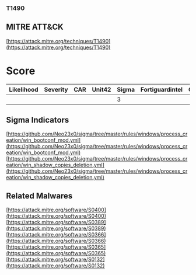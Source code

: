 
### T1490
## MITRE ATT&CK
[https://attack.mitre.org/techniques/T1490](https://attack.mitre.org/techniques/T1490)

# Score

| Likelihood | Severity | CAR | Unit42 | Sigma | Fortiguardintel | Groups | Malwares | Tools |
| ---------- | -------- | --- | ------ | ----- | --------------- | ---  | --- | --- |
 |   |   |   |   | 3 |   |   | 5 |   |



## Sigma Indicators

[https://github.com/Neo23x0/sigma/tree/master/rules/windows/process_creation/win_bootconf_mod.yml](https://github.com/Neo23x0/sigma/tree/master/rules/windows/process_creation/win_bootconf_mod.yml)
[https://github.com/Neo23x0/sigma/tree/master/rules/windows/process_creation/win_shadow_copies_deletion.yml](https://github.com/Neo23x0/sigma/tree/master/rules/windows/process_creation/win_shadow_copies_deletion.yml)
[]()


## Related Malwares

[https://attack.mitre.org/software/S0400](https://attack.mitre.org/software/S0400)
[https://attack.mitre.org/software/S0389](https://attack.mitre.org/software/S0389)
[https://attack.mitre.org/software/S0366](https://attack.mitre.org/software/S0366)
[https://attack.mitre.org/software/S0365](https://attack.mitre.org/software/S0365)
[https://attack.mitre.org/software/S0132](https://attack.mitre.org/software/S0132)
[]()
